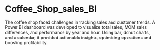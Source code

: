 # Coffee_Shop_sales_BI
The coffee shop faced challenges in tracking sales and customer trends. A Power BI dashboard was developed to visualize total sales, MOM sales differences, and performance by year and hour. Using bar, donut charts, and a calendar, it provided actionable insights, optimizing operations and boosting profitability.
